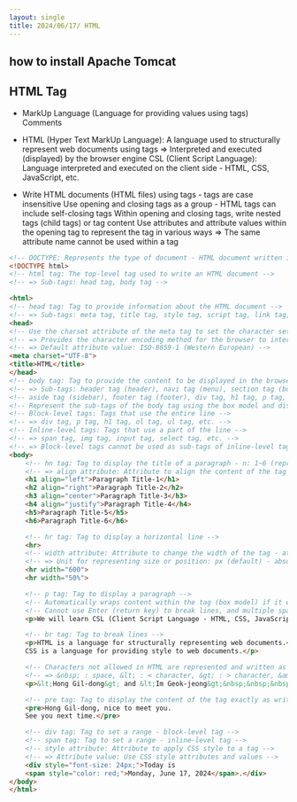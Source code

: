 ```yaml
---
layout: single
title: 2024/06/17/ HTML
---
```


## how to install Apache Tomcat

## HTML Tag 
-  MarkUp Language (Language for providing values using tags) Comments 

-  HTML (Hyper Text MarkUp Language): A language used to structurally represent web documents using tags 
	 => Interpreted and executed (displayed) by the browser engine 
	 CSL (Client Script Language): Language interpreted and executed on the client side - HTML, CSS, JavaScript, etc. 

 - Write HTML documents (HTML files) using tags - tags are case insensitive 
 Use opening and closing tags as a group - HTML tags can include self-closing tags 
 Within opening and closing tags, write nested tags (child tags) or tag content 
 Use attributes and attribute values within the opening tag to represent the tag in various ways 
 => The same attribute name cannot be used within a tag 
 
```html
<!-- DOCTYPE: Represents the type of document - HTML document written in HTML5 -->
<!DOCTYPE html>
<!-- html tag: The top-level tag used to write an HTML document -->
<!-- => Sub-tags: head tag, body tag -->

<html>
<!-- head tag: Tag to provide information about the HTML document -->
<!-- => Sub-tags: meta tag, title tag, style tag, script tag, link tag, etc. -->
<head>
<!-- Use the charset attribute of the meta tag to set the character set (CharacterSet) of the HTML document -->
<!-- => Provides the character encoding method for the browser to interpret and execute the HTML document -->
<!-- => Default attribute value: ISO-8859-1 (Western European) -->
<meta charset="UTF-8">
<title>HTML</title>
</head>
<!-- body tag: Tag to provide the content to be displayed in the browser -->
<!-- => Sub-tags: header tag (header), navi tag (menu), section tag (body), article tag (main text), -->
<!-- aside tag (sidebar), footer tag (footer), div tag, h1 tag, p tag, img tag, etc. -->
<!-- Represent the sub-tags of the body tag using the box model and distinguish between block-level tags and inline-level tags -->
<!-- Block-level tags: Tags that use the entire line -->
<!-- => div tag, p tag, h1 tag, ol tag, ul tag, etc. -->
<!-- Inline-level tags: Tags that use a part of the line -->
<!-- => span tag, img tag, input tag, select tag, etc. -->
<!-- => Block-level tags cannot be used as sub-tags of inline-level tags -->
<body>
    <!-- hn tag: Tag to display the title of a paragraph - n: 1~6 (represents the title size) -->
    <!-- => align attribute: Attribute to align the content of the tag - left (default), center, right, justify -->
    <h1 align="left">Paragraph Title-1</h1>
    <h2 align="right">Paragraph Title-2</h2>
    <h3 align="center">Paragraph Title-3</h3>
    <h4 align="justify">Paragraph Title-4</h4>
    <h5>Paragraph Title-5</h5>
    <h6>Paragraph Title-6</h6>

    <!-- hr tag: Tag to display a horizontal line -->
    <hr>
    <!-- width attribute: Attribute to change the width of the tag - attribute value: size (px) -->
    <!-- => Unit for representing size or position: px (default) - absolute value, percentage (%) - relative value -->
    <hr width="600">
    <hr width="50%">

    <!-- p tag: Tag to display a paragraph -->
    <!-- Automatically wraps content within the tag (box model) if it exceeds the width -->
    <!-- Cannot use Enter (return key) to break lines, and multiple spaces are treated as a single space -->
    <p>We will learn CSL (Client Script Language - HTML, CSS, JavaScript) and SSL (Server Script Language - Servlet, JSP).</p>

    <!-- br tag: Tag to break lines -->
    <p>HTML is a language for structurally representing web documents.<br>
    CSS is a language for providing style to web documents.</p>

    <!-- Characters not allowed in HTML are represented and written as escape characters for output processing -->
    <!-- => &nbsp; : space, &lt; : < character, &gt; : > character, &amp; : & character, etc. -->
    <p>&lt;Hong Gil-dong&gt; and &lt;Im Geok-jeong&gt;&nbsp;&nbsp;&nbsp;&nbsp;&nbsp;Nice to meet you.</p>

    <!-- pre tag: Tag to display the content of the tag exactly as written in the browser -->
    <pre>Hong Gil-dong, nice to meet you.
    See you next time.</pre> 

    <!-- div tag: Tag to set a range - block-level tag -->
    <!-- span tag: Tag to set a range - inline-level tag -->
    <!-- style attribute: Attribute to apply CSS style to a tag -->
    <!-- => Attribute value: Use CSS style attributes and values -->
    <div style="font-size: 24px;">Today is 
    <span style="color: red;">Monday, June 17, 2024</span>.</div>
</body>
</html>

```
